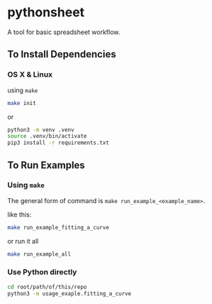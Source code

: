 # pythonsheet

A tool for basic spreadsheet workflow.

## To Install Dependencies

### OS X & Linux

using `make`

```sh
make init
```

or

```sh
python3 -m venv .venv
source .venv/bin/activate
pip3 install -r requirements.txt
```

## To Run Examples

### Using `make`

The general form of command is `make run_example_<example_name>`.

like this:

```sh
make run_example_fitting_a_curve
```

or run it all

```sh
make run_example_all
```

### Use Python directly

```sh
cd root/path/of/this/repo
python3 -m usage_exaple.fitting_a_curve
```
